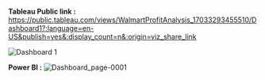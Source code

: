 **Tableau Public link :** https://public.tableau.com/views/WalmartProfitAnalysis_17033293455510/Dashboard1?:language=en-US&publish=yes&:display_count=n&:origin=viz_share_link

![Dashboard 1](https://github.com/bholeanushka/Data-Analysis/assets/105558175/cbcfce01-968e-4791-8d79-cfb6e5bc039e)


**Power BI :**
![Dashboard_page-0001](https://github.com/bholeanushka/walmart-profit-analysis/assets/105558175/e07fd866-eb96-4408-8002-42a250fb4a0b)

